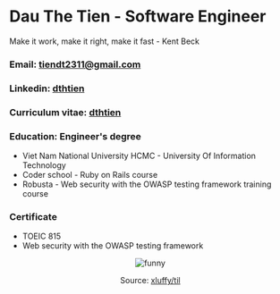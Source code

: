 # Dau The Tien - Software Engineer

Make it work, make it right, make it fast - Kent Beck

### Email: tiendt2311@gmail.com
### Linkedin: [dthtien](https://www.linkedin.com/in/dthtien/)
### Curriculum vitae: [dthtien](./files/cv.pdf)
### Education: Engineer's degree
  - Viet Nam National University HCMC - University Of Information
Technology
  - Coder school - Ruby on Rails course
  - Robusta - Web security with the OWASP testing framework training course
### Certificate
  - TOEIC 815
  - Web security with the OWASP testing framework
<p align="center">
  <img src="https://user-images.githubusercontent.com/20236616/111248241-1b5a6200-863c-11eb-940c-b8dec17c6573.png" alt="funny"/>
</p>

<p align="center">
  Source: <a href="https://github.com/xluffy/til">xluffy/til</a>
</p>
